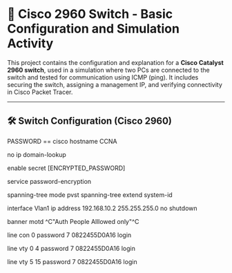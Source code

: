 # 🔌 Cisco 2960 Switch - Basic Configuration and Simulation Activity

This project contains the configuration and explanation for a **Cisco Catalyst 2960 switch**, used in a simulation where two PCs are connected to the switch and tested for communication using ICMP (ping). It includes securing the switch, assigning a management IP, and verifying connectivity in Cisco Packet Tracer.

---

## 🛠️ Switch Configuration (Cisco 2960)

PASSWORD == cisco
hostname CCNA

no ip domain-lookup

enable secret [ENCRYPTED_PASSWORD]

service password-encryption

spanning-tree mode pvst
spanning-tree extend system-id

interface Vlan1
 ip address 192.168.10.2 255.255.255.0
 no shutdown

banner motd ^C"Auth People Alllowed only"^C

line con 0
 password 7 0822455D0A16
 login

line vty 0 4
 password 7 0822455D0A16
 login

line vty 5 15
 password 7 0822455D0A16
 login
